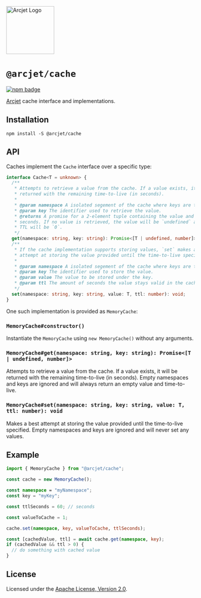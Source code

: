 <a href="https://arcjet.com" target="_arcjet-home">
  <picture>
    <source media="(prefers-color-scheme: dark)" srcset="https://arcjet.com/logo/arcjet-dark-lockup-voyage-horizontal.svg">
    <img src="https://arcjet.com/logo/arcjet-light-lockup-voyage-horizontal.svg" alt="Arcjet Logo" height="128" width="auto">
  </picture>
</a>

# `@arcjet/cache`

<p>
  <a href="https://www.npmjs.com/package/@arcjet/cache">
    <picture>
      <source media="(prefers-color-scheme: dark)" srcset="https://img.shields.io/npm/v/%40arcjet%2Fcache?style=flat-square&label=%E2%9C%A6Aj&labelColor=000000&color=5C5866">
      <img alt="npm badge" src="https://img.shields.io/npm/v/%40arcjet%2Fcache?style=flat-square&label=%E2%9C%A6Aj&labelColor=ECE6F0&color=ECE6F0">
    </picture>
  </a>
</p>

[Arcjet][arcjet] cache interface and implementations.

## Installation

```shell
npm install -S @arcjet/cache
```

## API

Caches implement the `Cache` interface over a specific type:

```ts
interface Cache<T = unknown> {
  /**
   * Attempts to retrieve a value from the cache. If a value exists, it will be
   * returned with the remaining time-to-live (in seconds).
   *
   * @param namespace A isolated segement of the cache where keys are tracked.
   * @param key The identifier used to retrieve the value.
   * @returns A promise for a 2-element tuple containing the value and TTL in
   * seconds. If no value is retrieved, the value will be `undefined` and the
   * TTL will be `0`.
   */
  get(namespace: string, key: string): Promise<[T | undefined, number]>;
  /**
   * If the cache implementation supports storing values, `set` makes a best
   * attempt at storing the value provided until the time-to-live specified.
   *
   * @param namespace A isolated segement of the cache where keys are tracked.
   * @param key The identifier used to store the value.
   * @param value The value to be stored under the key.
   * @param ttl The amount of seconds the value stays valid in the cache.
   */
  set(namespace: string, key: string, value: T, ttl: number): void;
}
```

One such implementation is provided as `MemoryCache`:

### `MemoryCache#constructor()`

Instantiate the `MemoryCache` using `new MemoryCache()` without any arguments.

### `MemoryCache#get(namespace: string, key: string): Promise<[T | undefined, number]>`

Attempts to retrieve a value from the cache. If a value exists, it will be
returned with the remaining time-to-live (in seconds). Empty namespaces and keys
are ignored and will always return an empty value and time-to-live.

### `MemoryCache#set(namespace: string, key: string, value: T, ttl: number): void`

Makes a best attempt at storing the value provided until the time-to-live
specified. Empty namespaces and keys are ignored and will never set any values.

## Example

```ts
import { MemoryCache } from "@arcjet/cache";

const cache = new MemoryCache();

const namespace = "myNamespace";
const key = "myKey";

const ttlSeconds = 60; // seconds

const valueToCache = 1;

cache.set(namespace, key, valueToCache, ttlSeconds);

const [cachedValue, ttl] = await cache.get(namespace, key);
if (cachedValue && ttl > 0) {
  // do something with cached value
}
```

## License

Licensed under the [Apache License, Version 2.0][apache-license].

[arcjet]: https://arcjet.com
[apache-license]: http://www.apache.org/licenses/LICENSE-2.0
